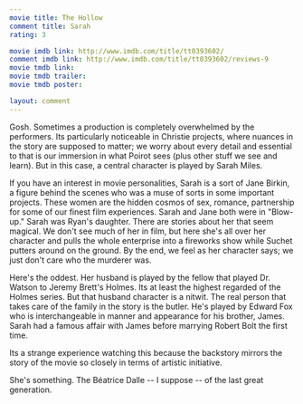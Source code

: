 ```yaml
---
movie title: The Hollow
comment title: Sarah
rating: 3

movie imdb link: http://www.imdb.com/title/tt0393602/
comment imdb link: http://www.imdb.com/title/tt0393602/reviews-9
movie tmdb link: 
movie tmdb trailer: 
movie tmdb poster: 

layout: comment
---
```


Gosh. Sometimes a production is completely overwhelmed by the performers. Its particularly noticeable in Christie projects, where nuances in the story are supposed to matter; we worry about every detail and essential to that is our immersion in what Poirot sees (plus other stuff we see and learn). But in this case, a central character is played by Sarah Miles.

If you have an interest in movie personalities, Sarah is a sort of Jane Birkin, a figure behind the scenes who was a muse of sorts in some important projects. These women are the hidden cosmos of sex, romance, partnership for some of our finest film experiences. Sarah and Jane both were in "Blow-up." Sarah was Ryan's daughter. There are stories about her that seem magical. We don't see much of her in film, but here she's all over her character and pulls the whole enterprise into a fireworks show while Suchet putters around on the ground. By the end, we feel as her character says; we just don't care who the murderer was.

Here's the oddest. Her husband is played by the fellow that played Dr. Watson to Jeremy Brett's Holmes. Its at least the highest regarded of the Holmes series. But that husband character is a nitwit. The real person that takes care of the family in the story is the butler. He's played by Edward Fox who is interchangeable in manner and appearance for his brother, James. Sarah had a famous affair with James before marrying Robert Bolt the first time.

Its a strange experience watching this because the backstory mirrors the story of the movie so closely in terms of artistic initiative.

She's something. The Béatrice Dalle -- I suppose -- of the last great generation.